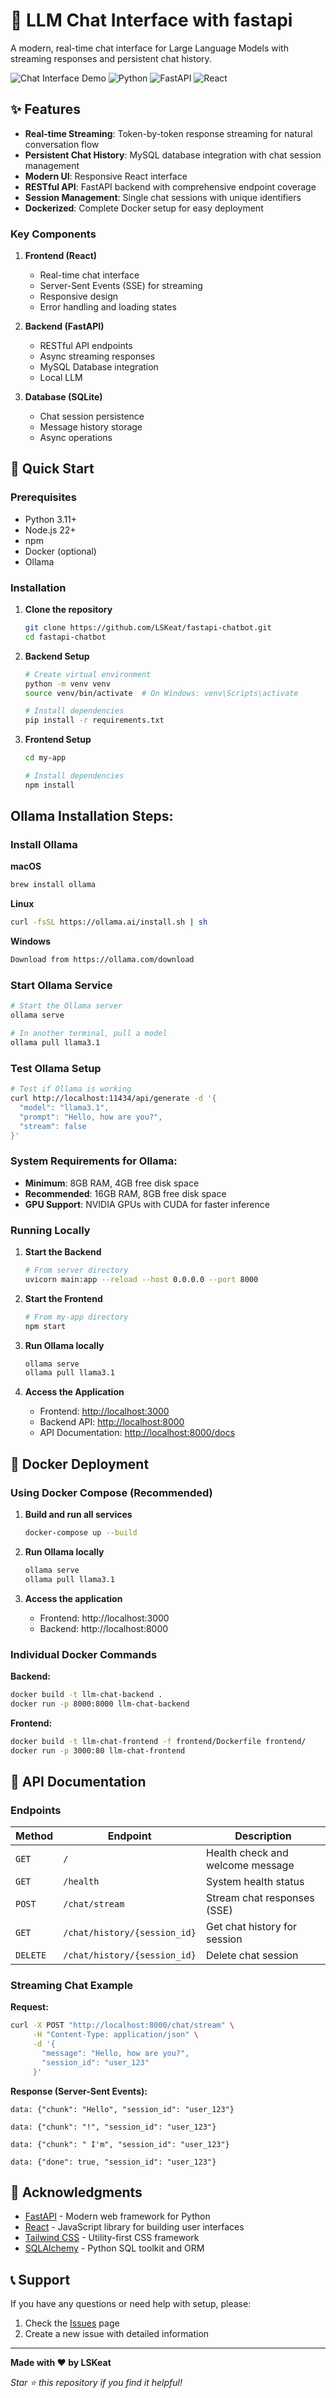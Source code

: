 # 🤖 LLM Chat Interface with fastapi

A modern, real-time chat interface for Large Language Models with streaming responses and persistent chat history.

![Chat Interface Demo](https://img.shields.io/badge/status-active-brightgreen.svg)
![Python](https://img.shields.io/badge/python-3.11+-blue.svg)
![FastAPI](https://img.shields.io/badge/FastAPI-0.104+-green.svg)
![React](https://img.shields.io/badge/React-22+-61dafb.svg)

## ✨ Features

* **Real-time Streaming**: Token-by-token response streaming for natural conversation flow
* **Persistent Chat History**: MySQL database integration with chat session management
* **Modern UI**: Responsive React interface
* **RESTful API**: FastAPI backend with comprehensive endpoint coverage
* **Session Management**: Single chat sessions with unique identifiers
* **Dockerized**: Complete Docker setup for easy deployment

### Key Components

1. **Frontend (React)**

   * Real-time chat interface
   * Server-Sent Events (SSE) for streaming
   * Responsive design
   * Error handling and loading states

2. **Backend (FastAPI)**

   * RESTful API endpoints
   * Async streaming responses
   * MySQL Database integration
   * Local LLM

3. **Database (SQLite)**

   * Chat session persistence
   * Message history storage
   * Async operations

## 🚀 Quick Start

### Prerequisites

* Python 3.11+
* Node.js 22+
* npm
* Docker (optional)
* Ollama

### Installation

1. **Clone the repository**

   ```bash
   git clone https://github.com/LSKeat/fastapi-chatbot.git
   cd fastapi-chatbot
   ```

2. **Backend Setup**

   ```bash
   # Create virtual environment
   python -m venv venv
   source venv/bin/activate  # On Windows: venv\Scripts\activate

   # Install dependencies
   pip install -r requirements.txt
   ```

3. **Frontend Setup**

   ```bash
   cd my-app

   # Install dependencies
   npm install
   ```

## Ollama Installation Steps:

### Install Ollama

**macOS**

```bash
brew install ollama
```

**Linux**

```bash
curl -fsSL https://ollama.ai/install.sh | sh
```

**Windows**

```bash
Download from https://ollama.com/download
```

### Start Ollama Service

```bash
# Start the Ollama server
ollama serve

# In another terminal, pull a model
ollama pull llama3.1
```

### Test Ollama Setup

```bash
# Test if Ollama is working
curl http://localhost:11434/api/generate -d '{
  "model": "llama3.1",
  "prompt": "Hello, how are you?",
  "stream": false
}'
```

### System Requirements for Ollama:

* **Minimum**: 8GB RAM, 4GB free disk space
* **Recommended**: 16GB RAM, 8GB free disk space
* **GPU Support**: NVIDIA GPUs with CUDA for faster inference

### Running Locally

1. **Start the Backend**

   ```bash
   # From server directory
   uvicorn main:app --reload --host 0.0.0.0 --port 8000
   ```

2. **Start the Frontend**

   ```bash
   # From my-app directory
   npm start
   ```

3. **Run Ollama locally**

   ```bash
   ollama serve
   ollama pull llama3.1
   ```

4. **Access the Application**

   * Frontend: [http://localhost:3000](http://localhost:3000)
   * Backend API: [http://localhost:8000](http://localhost:8000)
   * API Documentation: [http://localhost:8000/docs](http://localhost:8000/docs)


## 🐳 Docker Deployment

### Using Docker Compose (Recommended)

1. **Build and run all services**
   ```bash
   docker-compose up --build
   ```
   
2. **Run Ollama locally**
   ```bash
   ollama serve
   ollama pull llama3.1
   ```

3. **Access the application**
   - Frontend: http://localhost:3000
   - Backend: http://localhost:8000

### Individual Docker Commands

**Backend:**
```bash
docker build -t llm-chat-backend .
docker run -p 8000:8000 llm-chat-backend
```

**Frontend:**
```bash
docker build -t llm-chat-frontend -f frontend/Dockerfile frontend/
docker run -p 3000:80 llm-chat-frontend
```

## 🔌 API Documentation

### Endpoints

| Method | Endpoint | Description |
|--------|----------|-------------|
| `GET` | `/` | Health check and welcome message |
| `GET` | `/health` | System health status |
| `POST` | `/chat/stream` | Stream chat responses (SSE) |
| `GET` | `/chat/history/{session_id}` | Get chat history for session |
| `DELETE` | `/chat/history/{session_id}` | Delete chat session |

### Streaming Chat Example

**Request:**
```bash
curl -X POST "http://localhost:8000/chat/stream" \
     -H "Content-Type: application/json" \
     -d '{
       "message": "Hello, how are you?",
       "session_id": "user_123"
     }'
```

**Response (Server-Sent Events):**
```
data: {"chunk": "Hello", "session_id": "user_123"}

data: {"chunk": "!", "session_id": "user_123"}

data: {"chunk": " I'm", "session_id": "user_123"}

data: {"done": true, "session_id": "user_123"}
```

## 🙏 Acknowledgments

- [FastAPI](https://fastapi.tiangolo.com/) - Modern web framework for Python
- [React](https://reactjs.org/) - JavaScript library for building user interfaces
- [Tailwind CSS](https://tailwindcss.com/) - Utility-first CSS framework
- [SQLAlchemy](https://sqlalchemy.org/) - Python SQL toolkit and ORM

## 📞 Support

If you have any questions or need help with setup, please:

1. Check the [Issues](https://github.com/LSKeat/fastapi-chatbot/issues) page
2. Create a new issue with detailed information

---

**Made with ❤️ by LSKeat**

*Star ⭐ this repository if you find it helpful!*
